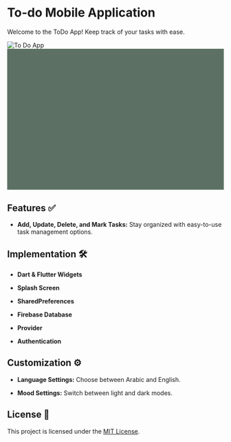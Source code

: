 # To-do Mobile Application

Welcome to the ToDo App! Keep track of your tasks with ease.

![To Do App](https://github.com/NadaAmrr/todo_flutter/assets/115532651/ae597183-439b-4f1e-b8d8-55fdc46c0e47)<svg width="1512" height="982" viewBox="0 0 1512 982" fill="none" xmlns="http://www.w3.org/2000/svg" xmlns:xlink="http://www.w3.org/1999/xlink">
<rect width="1512" height="982" fill="#5C7163"/>
<rect x="467" y="34" width="184.5" height="410" fill="url(#pattern0_1712_59)"/>
<rect x="664" y="34" width="184.5" height="410" fill="url(#pattern1_1712_59)"/>
<rect x="664" y="507" width="184.5" height="410" fill="url(#pattern2_1712_59)"/>
<rect x="467" y="507" width="184.5" height="410" fill="url(#pattern3_1712_59)"/>
<rect x="73" y="507" width="184.5" height="410" fill="url(#pattern4_1712_59)"/>
<rect x="270" y="507" width="184.5" height="410" fill="url(#pattern5_1712_59)"/>
<rect x="73" y="34" width="184.5" height="410" fill="url(#pattern6_1712_59)"/>
<rect x="270" y="34" width="184.5" height="410" fill="url(#pattern7_1712_59)"/>
<rect x="861" y="34" width="184.5" height="410" fill="url(#pattern8_1712_59)"/>
<rect x="861" y="507" width="184.5" height="410" fill="url(#pattern9_1712_59)"/>
<rect x="1058" y="507" width="184.5" height="410" fill="url(#pattern10_1712_59)"/>
<rect x="1255" y="507" width="184.5" height="410" fill="url(#pattern11_1712_59)"/>
<rect x="1255" y="34" width="184.5" height="410" fill="url(#pattern12_1712_59)"/>
<rect x="1058" y="34" width="184.5" height="410" fill="url(#pattern13_1712_59)"/>
<defs>
<pattern id="pattern0_1712_59" patternContentUnits="objectBoundingBox" width="1" height="1">
<use xlink:href="#image0_1712_59" transform="scale(0.00138889 0.000625)"/>
</pattern>
<pattern id="pattern1_1712_59" patternContentUnits="objectBoundingBox" width="1" height="1">
<use xlink:href="#image1_1712_59" transform="scale(0.00138889 0.000625)"/>
</pattern>
<pattern id="pattern2_1712_59" patternContentUnits="objectBoundingBox" width="1" height="1">
<use xlink:href="#image2_1712_59" transform="scale(0.00138889 0.000625)"/>
</pattern>
<pattern id="pattern3_1712_59" patternContentUnits="objectBoundingBox" width="1" height="1">
<use xlink:href="#image3_1712_59" transform="scale(0.00138889 0.000625)"/>
</pattern>
<pattern id="pattern4_1712_59" patternContentUnits="objectBoundingBox" width="1" height="1">
<use xlink:href="#image4_1712_59" transform="scale(0.00138889 0.000625)"/>
</pattern>
<pattern id="pattern5_1712_59" patternContentUnits="objectBoundingBox" width="1" height="1">
<use xlink:href="#image5_1712_59" transform="scale(0.00138889 0.000625)"/>
</pattern>
<pattern id="pattern6_1712_59" patternContentUnits="objectBoundingBox" width="1" height="1">
<use xlink:href="#image6_1712_59" transform="scale(0.00138889 0.000625)"/>
</pattern>
<pattern id="pattern7_1712_59" patternContentUnits="objectBoundingBox" width="1" height="1">
<use xlink:href="#image7_1712_59" transform="scale(0.00138889 0.000625)"/>
</pattern>
<pattern id="pattern8_1712_59" patternContentUnits="objectBoundingBox" width="1" height="1">
<use xlink:href="#image8_1712_59" transform="scale(0.00138889 0.000625)"/>
</pattern>
<pattern id="pattern9_1712_59" patternContentUnits="objectBoundingBox" width="1" height="1">
<use xlink:href="#image9_1712_59" transform="scale(0.00138889 0.000625)"/>
</pattern>
<pattern id="pattern10_1712_59" patternContentUnits="objectBoundingBox" width="1" height="1">
<use xlink:href="#image10_1712_59" transform="scale(0.00138889 0.000625)"/>
</pattern>
<pattern id="pattern11_1712_59" patternContentUnits="objectBoundingBox" width="1" height="1">
<use xlink:href="#image11_1712_59" transform="scale(0.00138889 0.000625)"/>
</pattern>
<pattern id="pattern12_1712_59" patternContentUnits="objectBoundingBox" width="1" height="1">
<use xlink:href="#image12_1712_59" transform="scale(0.00138889 0.000625)"/>
</pattern>
<pattern id="pattern13_1712_59" patternContentUnits="objectBoundingBox" width="1" height="1">
<use xlink:href="#image13_1712_59" transform="scale(0.00138889 0.000625)"/>
</pattern>

</defs>
</svg>



## Features ✅

- **Add, Update, Delete, and Mark Tasks:** Stay organized with easy-to-use task management options.
  
## Implementation 🛠️
  
- **Dart & Flutter Widgets** 
  
- **Splash Screen**

- **SharedPreferences**
    
- **Firebase Database**

- **Provider**
  
- **Authentication**

## Customization ⚙️

- **Language Settings:** Choose between Arabic and English.
  
- **Mood Settings:** Switch between light and dark modes.

## License 📝

This project is licensed under the [MIT License](LICENSE).
